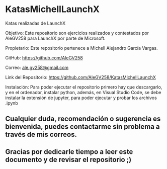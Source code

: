 # KatasMichellLaunchX
Katas realizadas de LaunchX

Objetivo: Este repositorio son ejercicios realizados y contestados por AleGV258 para LaunchX por parte de Microsoft.

Propietario: Este repositorio pertenece a Michell Alejandro García Vargas.

GitHub: https://github.com/AleGV258

Correo: ale.gv258@gmail.com

Link del Repositorio: https://github.com/AleGV258/KatasMichellLaunchX

Instalación: Para poder ejecutar el repositorio primero hay que descargarlo, y en el ordenador, instalar python, además, en Visual Studio Code, se debe instalar la extensión de jupyter, para poder ejecutar y probar los archivos .ipynb

## Cualquier duda, recomendación o sugerencia es bienvenida, puedes contactarme sin problema a través de mis correos.

## Gracias por dedicarle tiempo a leer este documento y de revisar el repositorio ;)
